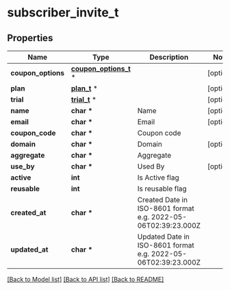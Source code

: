 # subscriber_invite_t

## Properties
Name | Type | Description | Notes
------------ | ------------- | ------------- | -------------
**coupon_options** | [**coupon_options_t**](coupon_options.md) \* |  | [optional] 
**plan** | [**plan_t**](plan.md) \* |  | [optional] 
**trial** | [**trial_t**](trial.md) \* |  | [optional] 
**name** | **char \*** | Name | [optional] 
**email** | **char \*** | Email | [optional] 
**coupon_code** | **char \*** | Coupon code | 
**domain** | **char \*** | Domain | [optional] 
**aggregate** | **char \*** | Aggregate | 
**use_by** | **char \*** | Used By | [optional] 
**active** | **int** | Is Active flag | 
**reusable** | **int** | Is reusable flag | 
**created_at** | **char \*** | Created Date in ISO-8601 format e.g. 2022-05-06T02:39:23.000Z | 
**updated_at** | **char \*** | Updated Date in ISO-8601 format e.g. 2022-05-06T02:39:23.000Z | 

[[Back to Model list]](../README.md#documentation-for-models) [[Back to API list]](../README.md#documentation-for-api-endpoints) [[Back to README]](../README.md)


